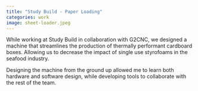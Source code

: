```yaml
---
title: "Study Build - Paper Loading"
categories: work
image: sheet-loader.jpeg
---
```


While working at Study Build in collaboration with G2CNC, we designed a machine that streamlines the production of thermally performant cardboard boxes. Allowing us to decrease the impact of single use styrofoams in the seafood industry.

Designing the machine from the ground up allowed me to learn both hardware and software design, while developing tools to collaborate with the rest of the team.
			
